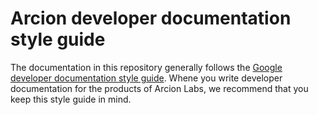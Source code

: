 # Arcion developer documentation style guide

The documentation in this repository generally follows the [Google developer documentation style guide](https://developers.google.com/style).  Whene you write developer documentation for the products of Arcion Labs, we recommend that you keep this style guide in mind.